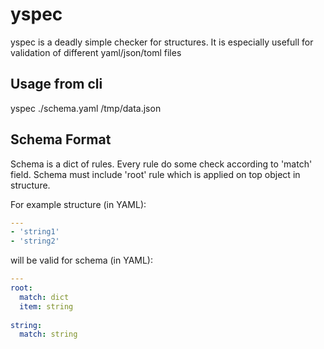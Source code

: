 # yspec

yspec is a deadly simple checker for structures. It is especially usefull for validation of different yaml/json/toml files

## Usage from cli

yspec ./schema.yaml /tmp/data.json

## Schema Format

Schema is a dict of rules. Every rule do some check according to 'match' field. Schema must include 'root' rule which is applied on top object in structure.

For example structure (in YAML):

```yaml
---
- 'string1'
- 'string2'

```

will be valid for schema (in YAML):

```yaml
---
root:
  match: dict
  item: string
  
string:
  match: string
```

